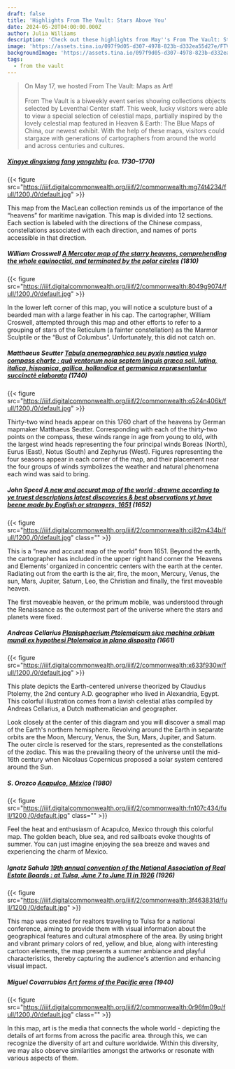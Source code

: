 ```yaml
---
draft: false
title: 'Highlights From The Vault: Stars Above You'
date: 2024-05-20T04:00:00.000Z
author: Julia Williams
description: 'Check out these highlights from May''s From The Vault: Stars Above You'
image: 'https://assets.tina.io/097f9d05-d307-4978-823b-d332ea55d27e/FTV.png'
backgroundImage: 'https://assets.tina.io/097f9d05-d307-4978-823b-d332ea55d27e/FTV.png'
tags:
  - from the vault
---
```


> On May 17, we hosted From The Vault: Maps as Art! \
> \
> From The Vault is a biweekly event series showing collections objects selected by Leventhal Center staff. This week, lucky visitors were able to view a special selection of celestial maps, partially inspired by the lovely celestial map featured in Heaven & Earth: The Blue Maps of China, our newest exhibit. With the help of these maps, visitors could stargaze with generations of cartographers from around the world and across centuries and cultures.

##### [Xingye dingxiang fang yangzhitu](https://collections.leventhalmap.org/search/commonwealth:k356cn73g) (ca. 1730–1770)

{{< figure src="https://iiif.digitalcommonwealth.org/iiif/2/commonwealth:mg74t4234/full/1200,/0/default.jpg" >}}

This map from the MacLean collection reminds us of the importance of the “heavens” for maritime navigation. This map is divided into 12 sections. Each section is labeled with the directions of the Chinese compass, constellations associated with each direction, and names of ports accessible in that direction. 

##### William Crosswell [A Mercator map of the starry heavens, comprehending the whole equinoctial, and terminated by the polar circles](https://collections.leventhalmap.org/search/commonwealth:8049g906v) (1810)

{{< figure src="https://iiif.digitalcommonwealth.org/iiif/2/commonwealth:8049g9074/full/1200,/0/default.jpg" >}}

In the lower left corner of this map, you will notice a sculpture bust of a bearded man with a large feather in his cap. The cartographer, William Croswell, attempted through this map and other efforts to refer to a grouping of stars of the Reticulum (a fainter constellation) as the Marmor Sculptile or the “Bust of Columbus”. Unfortunately, this did not catch on.

##### Matthaeus Seutter [Tabula anemographica seu pyxis nautica vulgo compass charte : quâ ventorum noia septem linguis græca scil. latina, italica, hispanica, gallica, hollandica et germanica repræsentantur succinctè elaborata](https://collections.leventhalmap.org/search/commonwealth:q524n4059) (1740)

{{< figure src="https://iiif.digitalcommonwealth.org/iiif/2/commonwealth:q524n406k/full/1200,/0/default.jpg" >}}

Thirty-two wind heads appear on this 1760 chart of the heavens by German mapmaker Matthaeus Seutter. Corresponding with each of the thirty-two points on the compass, these winds range in age from young to old, with the largest wind heads representing the four principal winds Boreas (North), Eurus (East), Notus (South) and Zephyrus (West). Figures representing the four seasons appear in each corner of the map, and their placement near the four groups of winds symbolizes the weather and natural phenomena each wind was said to bring.

##### John Speed [A new and accurat map of the world : drawne according to ye truest descriptions latest discoveries & best observations yt have beene made by English or strangers, 1651](https://collections.leventhalmap.org/search/commonwealth:cj82m4332) (1652)

{{< figure src="https://iiif.digitalcommonwealth.org/iiif/2/commonwealth:cj82m434b/full/1200,/0/default.jpg" class="" >}}

This is a “new and accurat map of the world” from 1651. Beyond the earth, the cartographer has included in the upper right hand corner the ‘Heavens and Elements’ organized in concentric centers with the earth at the center. Radiating out from the earth is the air, fire, the moon, Mercury, Venus, the sun, Mars, Jupiter, Saturn, Leo, the Christian and finally, the first moveable heaven. 


The first moveable heaven, or the primum mobile, was understood through the Renaissance as the outermost part of the universe where the stars and planets were fixed. 

##### Andreas Cellarius [Planisphaerium Ptolemaicum siue machina orbium mundi ex hypothesi Ptolemaica in plano disposita](https://collections.leventhalmap.org/search/commonwealth:x633f9294) (1661)

{{< figure src="https://iiif.digitalcommonwealth.org/iiif/2/commonwealth:x633f930w/full/1200,/0/default.jpg" >}}

This plate depicts the Earth-centered universe theorized by Claudius Ptolemy, the 2nd century A.D. geographer who lived in Alexandria, Egypt. This colorful illustration comes from a lavish celestial atlas compiled by Andreas Cellarius, a Dutch mathematician and geographer. 

Look closely at the center of this diagram and you will discover a small map of the Earth's northern hemisphere. Revolving around the Earth in separate orbits are the Moon, Mercury, Venus, the Sun, Mars, Jupiter, and Saturn. The outer circle is reserved for the stars, represented as the constellations of the zodiac. This was the prevailing theory of the universe until the mid-16th century when Nicolaus Copernicus proposed a solar system centered around the Sun.

##### S. Orozco [Acapulco, México](https://collections.leventhalmap.org/search/commonwealth:fn107c42v) (1980)

{{< figure src="https://iiif.digitalcommonwealth.org/iiif/2/commonwealth:fn107c434/full/1200,/0/default.jpg" class="" >}}

Feel the heat and enthusiasm of Acapulco, Mexico through this colorful map. The golden beach, blue sea, and red sailboats evoke thoughts of summer. You can just imagine enjoying the sea breeze and waves and experiencing the charm of Mexico.

##### Ignatz Sahula [19th annual convention of the National Association of Real Estate Boards : at Tulsa, June 7 to June 11 in 1926](https://collections.leventhalmap.org/search/commonwealth:3f4638304) (1926)

{{< figure src="https://iiif.digitalcommonwealth.org/iiif/2/commonwealth:3f463831d/full/1200,/0/default.jpg" >}}

This map was created for realtors traveling to Tulsa for a national conference, aiming to provide them with visual information about the geographical features and cultural atmosphere of the area. By using bright and vibrant primary colors of red, yellow, and blue, along with interesting cartoon elements, the map presents a summer ambiance and playful characteristics, thereby capturing the audience's attention and enhancing visual impact.

##### Miguel Covarrubias [Art forms of the Pacific area](https://collections.leventhalmap.org/search/commonwealth:0r96fm08f) (1940)

{{< figure src="https://iiif.digitalcommonwealth.org/iiif/2/commonwealth:0r96fm09q/full/1200,/0/default.jpg" class="" >}}

In this map, art is the media that connects the whole world - depicting the details of art forms from across the pacific area. through this, we can recognize the diversity of art and culture worldwide. Within this diversity, we may also observe similarities amongst the artworks or resonate with various aspects of them.
